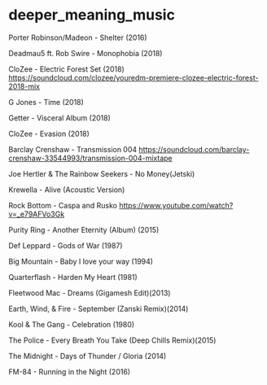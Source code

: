 # deeper_meaning_music

Porter Robinson/Madeon - Shelter (2016)

Deadmau5 ft. Rob Swire - Monophobia (2018)

CloZee - Electric Forest Set (2018) https://soundcloud.com/clozee/youredm-premiere-clozee-electric-forest-2018-mix

G Jones - Time (2018)

Getter - Visceral Album (2018)

CloZee - Evasion (2018)

Barclay Crenshaw - Transmission 004 https://soundcloud.com/barclay-crenshaw-33544993/transmission-004-mixtape

Joe Hertler & The Rainbow Seekers - No Money(Jetski)

Krewella - Alive (Acoustic Version)

Rock Bottom - Caspa and Rusko https://www.youtube.com/watch?v=_e79AFVo3Gk

Purity Ring - Another Eternity (Album) (2015)

Def Leppard - Gods of War (1987)

Big Mountain - Baby I love your way (1994)

Quarterflash - Harden My Heart (1981)

Fleetwood Mac - Dreams (Gigamesh Edit)(2013)

Earth, Wind, & Fire - September (Zanski Remix)(2014)

Kool & The Gang - Celebration (1980)

The Police - Every Breath You Take (Deep Chills Remix)(2015)

The Midnight - Days of Thunder / Gloria (2014)

FM-84 - Running in the Night (2016)


